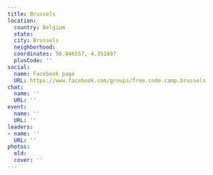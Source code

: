 ```yaml
---
title: Brussels
location:
  country: Belgium
  state: 
  city: Brussels
  neighborhood: 
  coordinates: 50.846557, 4.351697
  plusCode: ''
social:
  name: Facebook page
  URL: https://www.facebook.com/groups/free.code.camp.brussels
chat:
  name: ''
  URL: ''
event:
  name: ''
  URL: ''
leaders:
- name: ''
  URL: ''
photos:
  old: 
  cover: ''
---
```

